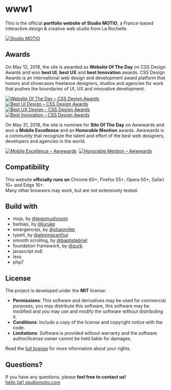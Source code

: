 www1
====
This is the official **portfolio website of Studio MOTIO**, a France-based interactive design & creative web studio from La Rochelle.

[![Studio MOTIO](https://raw.github.com/studiomotio/www1/master/logo.png "Studio MOTIO")](https://www.studiomotio.com)


Awards
------
On May 12, 2018, the site is awarded as **Website Of The Day** on CSS Design Awards and won **best UI**, **best UX** and **best Innovation** awards. CSS Design Awards is an international web design and development award platform that honors and showcases freelance designers, studios and agencies for work that pushes the boundaries of UI, UX and innovative development.

[![Website Of The Day – CSS Design Awards](https://raw.github.com/studiomotio/www1/master/cssda-wotd.png "Website Of The Day – CSS Design Awards")](https://www.cssdesignawards.com/sites/studio-motio/32875)&nbsp;
[![Best UI Design – CSS Design Awards](https://raw.github.com/studiomotio/www1/master/cssda-best-ui-design.png "Best UI Design – CSS Design Awards")](https://www.cssdesignawards.com/sites/studio-motio/32875)&nbsp;
[![Best UX Design – CSS Design Awards](https://raw.github.com/studiomotio/www1/master/cssda-best-ux-design.png "Best UX Design – CSS Design Awards")](https://www.cssdesignawards.com/sites/studio-motio/32875)&nbsp;
[![Best Innovation – CSS Design Awards](https://raw.github.com/studiomotio/www1/master/cssda-best-innovation.png "Best Innovation – CSS Design Awards")](https://www.cssdesignawards.com/sites/studio-motio/32875)

On May 31, 2018, the site is nominee for **Site Of The Day** on Awwwards and won a **Mobile Excellence** and an **Honorable Mention** awards. Awwwards is a community that recognize the talent and effort of the best web designers, developers and agencies in the world.

[![Mobile Excellence – Awwwards](https://raw.github.com/studiomotio/www1/master/awwwards-me.png "Mobile Excellence – Awwwards")](https://awwwards.com/sites/studio-motio)&nbsp;
[![Honorable Mention – Awwwards](https://raw.github.com/studiomotio/www1/master/awwwards-hm.png "Honorable Mention – Awwwards")](https://awwwards.com/sites/studio-motio)


Compatibility
-------------
This website **officially runs on** Chrome 60+, Firefox 55+, Opera 50+, Safari 10+ and Edge 16+.  
Many other browsers may work, but are not extensively tested.


Build with
----------
- mojs, by [@legomushroom](https://github.com/legomushroom/mojs)
- barbajs, by [@luruke](https://github.com/luruke/barba.js)
- emergencejs, by [@xtianmiller](https://github.com/xtianmiller/emergence.js)
- typeit, by [@alexmacarthur](https://github.com/alexmacarthur/typeit)
- smooth scrolling, by [@baptistebriel](https://github.com/baptistebriel/smooth-scrolling)
- foundation framework, by [@zurb](https://github.com/zurb/foundation-sites)
- javascript es6
- less
- php7


License
-------
The project is developed under the **MIT** license:

- **Permissions**: This software and derivatives may be used for commercial purposes, you may distribute this software, this software may be modified and you may use and modify the software without distributing it.
- **Conditions**: Include a copy of the license and copyright notice with the code.
- **Limitations**: Software is provided without warranty and the software author/license owner cannot be held liable for damages.

Read the [full license](https://github.com/studiomotio/www1/blob/master/LICENSE.md) for more information about your rights.


Questions?
----------
If you have any questions, please **feel free to contact us!**  
[hello [at] studiomotio.com](mailto:hello@studiomotio.com)
